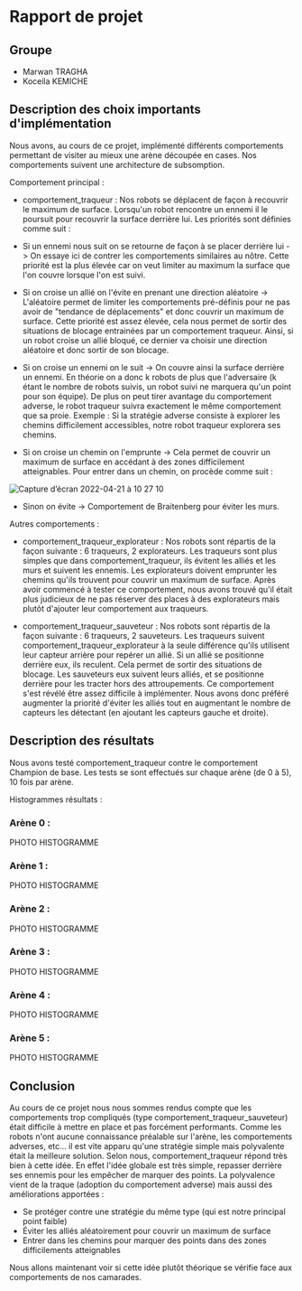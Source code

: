 # Rapport de projet

## Groupe
* Marwan TRAGHA
* Koceila KEMICHE

## Description des choix importants d'implémentation

Nous avons, au cours de ce projet, implémenté différents comportements permettant de visiter au mieux une arène découpée en cases.
Nos comportements suivent une architecture de subsomption.

Comportement principal : 
* comportement_traqueur : Nos robots se déplacent de façon à recouvrir le maximum de surface. Lorsqu'un robot rencontre un ennemi il le poursuit pour recouvrir la surface derrière lui.
Les priorités sont définies comme suit : 

- Si un ennemi nous suit on se retourne de façon à se placer derrière lui -> On essaye ici de contrer les comportements similaires au nôtre. Cette priorité est la plus élevée car on veut limiter au maximum la surface que l'on couvre lorsque l'on est suivi.

- Si on croise un allié on l'évite en prenant une direction aléatoire -> L'aléatoire permet de limiter les comportements pré-définis pour ne pas avoir de "tendance de déplacements" et donc couvrir un maximum de surface. 
Cette priorité est assez élevée, cela nous permet de sortir des situations de blocage entrainées par un comportement traqueur. Ainsi, si un robot croise un allié bloqué, ce dernier va choisir une direction aléatoire et donc sortir de son blocage.

- Si on croise un ennemi on le suit -> On couvre ainsi la surface derrière un ennemi. En théorie on a donc k robots de plus que l'adversaire (k étant le nombre de robots suivis, un robot suivi ne marquera qu'un point pour son équipe). 
De plus on peut tirer avantage du comportement adverse, le robot traqueur suivra exactement le même comportement que sa proie. Exemple : Si la stratégie adverse consiste à explorer les chemins difficilement accessibles, notre robot traqueur explorera ses chemins.

- Si on croise un chemin on l'emprunte -> Cela permet de couvrir un maximum de surface en accédant à des zones difficilement atteignables.
Pour entrer dans un chemin, on procède comme suit :

![Capture d’écran 2022-04-21 à 10 27 10](https://user-images.githubusercontent.com/77555379/164427584-8bb3ed15-7934-4117-87e0-9517f3e02f9b.png)

- Sinon on évite -> Comportement de Braitenberg pour éviter les murs.

Autres comportements :
* comportement_traqueur_explorateur : 
Nos robots sont répartis de la façon suivante : 6 traqueurs, 2 explorateurs. 
Les traqueurs sont plus simples que dans comportement_traqueur, ils évitent les alliés et les murs et suivent les ennemis.
Les explorateurs doivent emprunter les chemins qu'ils trouvent pour couvrir un maximum de surface.
Après avoir commencé à tester ce comportement, nous avons trouvé qu'il était plus judicieux de ne pas réserver des places à des explorateurs mais plutôt d'ajouter leur comportement aux traqueurs. 

* comportement_traqueur_sauveteur : 
Nos robots sont répartis de la façon suivante : 6 traqueurs, 2 sauveteurs. 
Les traqueurs suivent comportement_traqueur_explorateur à la seule différence qu'ils utilisent leur capteur arrière pour repérer un allié. Si un allié se positionne derrière eux, ils reculent. Cela permet de sortir des situations de blocage.
Les sauveteurs eux suivent leurs alliés, et se positionne derrière pour les tracter hors des attroupements.
Ce comportement s'est révélé être assez difficile à implémenter. Nous avons donc préféré augmenter la priorité d'éviter les alliés tout en augmentant le nombre de capteurs les détectant (en ajoutant les capteurs gauche et droite).

## Description des résultats

Nous avons testé comportement_traqueur contre le comportement Champion de base.
Les tests se sont effectués sur chaque arène (de 0 à 5), 10 fois par arène.

Histogrammes résultats : 

### Arène 0 : 

PHOTO HISTOGRAMME

### Arène 1 : 

PHOTO HISTOGRAMME

### Arène 2 : 

PHOTO HISTOGRAMME

### Arène 3 : 

PHOTO HISTOGRAMME

### Arène 4 :

PHOTO HISTOGRAMME

### Arène 5 : 

PHOTO HISTOGRAMME

## Conclusion

Au cours de ce projet nous nous sommes rendus compte que les comportements trop compliqués (type comportement_traqueur_sauveteur) était difficile à mettre en place et pas forcément performants.
Comme les robots n'ont aucune connaissance préalable sur l'arène, les comportements adverses, etc... il est vite apparu qu'une stratégie simple mais polyvalente était la meilleure solution.
Selon nous, comportement_traqueur répond très bien à cette idée. 
En effet l'idée globale est très simple, repasser derrière ses ennemis pour les empêcher de marquer des points.
La polyvalence vient de la traque (adoption du comportement adverse) mais aussi des améliorations apportées :
- Se protéger contre une stratégie du même type (qui est notre principal point faible)
- Éviter les alliés aléatoirement pour couvrir un maximum de surface
- Entrer dans les chemins pour marquer des points dans des zones difficilements atteignables

Nous allons maintenant voir si cette idée plutôt théorique se vérifie face aux comportements de nos camarades.
